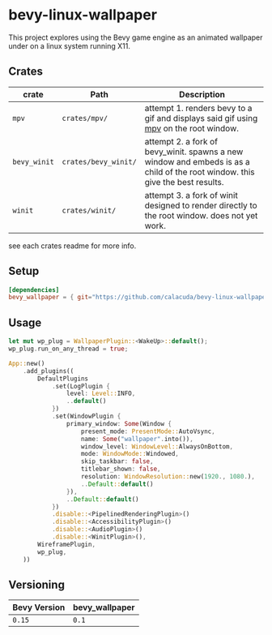 # bevy-linux-wallpaper

This project explores using the Bevy game engine as an animated wallpaper under on a linux system running X11.

## Crates

| **crate** | **Path** | **Description** |
|-----------|----------|-----------------|
| `mpv`     | `crates/mpv/`| attempt 1. renders bevy to a gif and displays said gif using [mpv](https://mpv.io/) on the root window. |
| `bevy_winit` | `crates/bevy_winit/` | attempt 2. a fork of bevy_winit. spawns a new window and embeds is as a child of the root window. this give the best results. |
| `winit` | `crates/winit/` | attempt 3. a fork of winit designed to render directly to the root window. does not yet work. | 

see each crates readme for more info.

## Setup

```toml
[dependencies]
bevy_wallpaper = { git="https://github.com/calacuda/bevy-linux-wallpaper", branch="main" }
```

## Usage 

```rust
let mut wp_plug = WallpaperPlugin::<WakeUp>::default();
wp_plug.run_on_any_thread = true;

App::new()
    .add_plugins((
        DefaultPlugins
            .set(LogPlugin {
                level: Level::INFO,
                ..default()
            })
            .set(WindowPlugin {
                primary_window: Some(Window {
                    present_mode: PresentMode::AutoVsync,
                    name: Some("wallpaper".into()),
                    window_level: WindowLevel::AlwaysOnBottom,
                    mode: WindowMode::Windowed,
                    skip_taskbar: false,
                    titlebar_shown: false,
                    resolution: WindowResolution::new(1920., 1080.),
                    ..Default::default()
                }),
                ..Default::default()
            })
            .disable::<PipelinedRenderingPlugin>()
            .disable::<AccessibilityPlugin>()
            .disable::<AudioPlugin>()
            .disable::<WinitPlugin>(),
        WireframePlugin,
        wp_plug, 
    ))
```

## Versioning

| Bevy Version | bevy_wallpaper |
|-|-|
| `0.15` | `0.1` |
